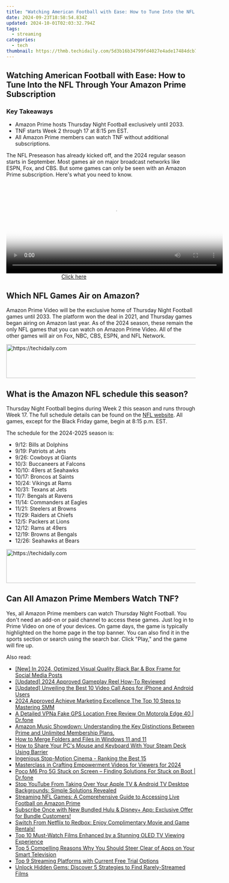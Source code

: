 ```yaml
---
title: "Watching American Football with Ease: How to Tune Into the NFL Through Your Amazon Prime Subscription"
date: 2024-09-23T18:58:54.834Z
updated: 2024-10-01T02:03:32.794Z
tags:
  - streaming
categories:
  - tech
thumbnail: https://thmb.techidaily.com/5d3b16b34799fd4027e4ade17484dcb7de0969abd15218a509c4db117b716df9.jpg
---
```


## Watching American Football with Ease: How to Tune Into the NFL Through Your Amazon Prime Subscription

### Key Takeaways

* Amazon Prime hosts Thursday Night Football exclusively until 2033.
* TNF starts Week 2 through 17 at 8:15 pm EST.
* All Amazon Prime members can watch TNF without additional subscriptions.

 The NFL Preseason has already kicked off, and the 2024 regular season starts in September. Most games air on major broadcast networks like ESPN, Fox, and CBS. But some games can only be seen with an Amazon Prime subscription. Here's what you need to know.

<!-- affiliate ads begin -->
<span id="1983551">
					<video width="576" height="240" style="cursor:pointer"
           poster="//a.impactradius-go.com/display-clicktoplayimage/1983551.png"
           onclick="if(!this.playClicked){this.play();this.setAttribute('controls',true);this.playClicked=true;}">
	   <source src="//a.impactradius-go.com/display-ad/22993-1983551">
	   <img src="//a.impactradius-go.com/display-clicktoplayimage/1983551.png" style="border: none; height: 100%; width: 100%; object-fit: contain">
	</video>
	<div style="width:360px;text-align:center"><a href="javascript:window.open(decodeURIComponent('https%3A%2F%2Fhomestyler.sjv.io%2Fc%2F5597632%2F1983551%2F22993'), '_blank');void(0);">Click here</a></div>
</span>
<img height="0" width="0" src="https://imp.pxf.io/i/5597632/1983551/22993" style="position:absolute;visibility:hidden;" border="0" />
<!-- affiliate ads end -->

##  Which NFL Games Air on Amazon?

 Amazon Prime Video will be the exclusive home of Thursday Night Football games until 2033\. The platform won the deal in 2021, and Thursday games began airing on Amazon last year. As of the 2024 season, these remain the only NFL games that you can watch on Amazon Prime Video. All of the other games will air on Fox, NBC, CBS, ESPN, and NFL Network.

<!-- affiliate ads begin -->
<a href="https://wigfever.sjv.io/c/5597632/2014859/22899" target="_top" id="2014859">
  <img src="//a.impactradius-go.com/display-ad/22899-2014859" border="0" alt="https://techidaily.com" width="728" height="90"/>
</a>
<img height="0" width="0" src="https://wigfever.sjv.io/i/5597632/2014859/22899" style="position:absolute;visibility:hidden;" border="0" />
<!-- affiliate ads end -->

##  What is the Amazon NFL schedule this season?

 Thursday Night Football begins during Week 2 this season and runs through Week 17\. The full schedule details can be found on the [NFL website](https://www.nfl.com/schedules/thursday-night-football/). All games, except for the Black Friday game, begin at 8:15 p.m. EST.

 The schedule for the 2024-2025 season is:

* 9/12: Bills at Dolphins
* 9/19: Patriots at Jets
* 9/26: Cowboys at Giants
* 10/3: Buccaneers at Falcons
* 10/10: 49ers at Seahawks
* 10/17: Broncos at Saints
* 10/24: Vikings at Rams
* 10/31: Texans at Jets
* 11/7: Bengals at Ravens
* 11/14: Commanders at Eagles
* 11/21: Steelers at Browns
* 11/29: Raiders at Chiefs
* 12/5: Packers at Lions
* 12/12: Rams at 49ers
* 12/19: Browns at Bengals
* 12/26: Seahawks at Bears

<!-- affiliate ads begin -->
<a href="https://ephamedtechinc.pxf.io/c/5597632/2137215/26400" target="_top" id="2137215">
  <img src="//a.impactradius-go.com/display-ad/26400-2137215" border="0" alt="https://techidaily.com" width="728" height="90"/>
</a>
<img height="0" width="0" src="https://ephamedtechinc.pxf.io/i/5597632/2137215/26400" style="position:absolute;visibility:hidden;" border="0" />
<!-- affiliate ads end -->

##  Can All Amazon Prime Members Watch TNF?

 Yes, all Amazon Prime members can watch Thursday Night Football. You don't need an add-on or paid channel to access these games. Just log in to Prime Video on one of your devices. On game days, the game is typically highlighted on the home page in the top banner. You can also find it in the sports section or search using the search bar. Click "Play," and the game will fire up.

<ins class="adsbygoogle"
     style="display:block"
     data-ad-format="autorelaxed"
     data-ad-client="ca-pub-7571918770474297"
     data-ad-slot="1223367746"></ins>

<ins class="adsbygoogle"
     style="display:block"
     data-ad-client="ca-pub-7571918770474297"
     data-ad-slot="8358498916"
     data-ad-format="auto"
     data-full-width-responsive="true"></ins>

<span class="atpl-alsoreadstyle">Also read:</span>
<div><ul>
<li><a href="https://facebook-videos.techidaily.com/new-in-2024-optimized-visual-quality-black-bar-and-box-frame-for-social-media-posts/"><u>[New] In 2024, Optimized Visual Quality Black Bar & Box Frame for Social Media Posts</u></a></li>
<li><a href="https://desktop-recording.techidaily.com/updated-2024-approved-gameplay-reel-how-to-reviewed/"><u>[Updated] 2024 Approved Gameplay Reel How-To Reviewed</u></a></li>
<li><a href="https://desktop-recording.techidaily.com/updated-unveiling-the-best-10-video-call-apps-for-iphone-and-android-users/"><u>[Updated] Unveiling the Best 10 Video Call Apps for iPhone and Android Users</u></a></li>
<li><a href="https://extra-information.techidaily.com/2024-approved-achieve-marketing-excellence-the-top-10-steps-to-mastering-smm/"><u>2024 Approved Achieve Marketing Excellence The Top 10 Steps to Mastering SMM</u></a></li>
<li><a href="https://location-fake.techidaily.com/a-detailed-vpna-fake-gps-location-free-review-on-motorola-edge-40-drfone-by-drfone-virtual-android/"><u>A Detailed VPNa Fake GPS Location Free Review On Motorola Edge 40 | Dr.fone</u></a></li>
<li><a href="https://media-tips.techidaily.com/amazon-music-showdown-understanding-the-key-distinctions-between-prime-and-unlimited-membership-plans/"><u>Amazon Music Showdown: Understanding the Key Distinctions Between Prime and Unlimited Membership Plans.</u></a></li>
<li><a href="https://windows11.techidaily.com/how-to-merge-folders-and-files-in-windows-11-and-11/"><u>How to Merge Folders and Files in Windows 11 and 11</u></a></li>
<li><a href="https://games-able.techidaily.com/how-to-share-your-pcs-mouse-and-keyboard-with-your-steam-deck-using-barrier/"><u>How to Share Your PC's Mouse and Keyboard With Your Steam Deck Using Barrier</u></a></li>
<li><a href="https://extra-lessons.techidaily.com/ingenious-stop-motion-cinema-ranking-the-best-15/"><u>Ingenious Stop-Motion Cinema - Ranking the Best 15</u></a></li>
<li><a href="https://youtube-sure.techidaily.com/rclass-in-crafting-empowerment-videos-for-viewers-for-2024/"><u>Masterclass in Crafting Empowerment Videos for Viewers for 2024</u></a></li>
<li><a href="https://fix-guide.techidaily.com/poco-m6-pro-5g-stuck-on-screen-finding-solutions-for-stuck-on-boot-drfone-by-drfone-fix-android-problems-fix-android-problems/"><u>Poco M6 Pro 5G Stuck on Screen – Finding Solutions For Stuck on Boot | Dr.fone</u></a></li>
<li><a href="https://media-tips.techidaily.com/stop-youtube-from-taking-over-your-apple-tv-and-android-tv-desktop-backgrounds-simple-solutions-revealed/"><u>Stop YouTube From Taking Over Your Apple TV & Android TV Desktop Backgrounds: Simple Solutions Revealed</u></a></li>
<li><a href="https://media-tips.techidaily.com/streaming-nfl-games-a-comprehensive-guide-to-accessing-live-football-on-amazon-prime/"><u>Streaming NFL Games: A Comprehensive Guide to Accessing Live Football on Amazon Prime</u></a></li>
<li><a href="https://media-tips.techidaily.com/subscribe-once-with-new-bundled-hulu-and-disneyplus-app-exclusive-offer-for-bundle-customers/"><u>Subscribe Once with New Bundled Hulu & Disney+ App: Exclusive Offer for Bundle Customers!</u></a></li>
<li><a href="https://media-tips.techidaily.com/switch-from-netflix-to-redbox-enjoy-complimentary-movie-and-game-rentals/"><u>Switch From Netflix to Redbox: Enjoy Complimentary Movie and Game Rentals!</u></a></li>
<li><a href="https://media-tips.techidaily.com/top-10-must-watch-films-enhanced-by-a-stunning-oled-tv-viewing-experience/"><u>Top 10 Must-Watch Films Enhanced by a Stunning OLED TV Viewing Experience</u></a></li>
<li><a href="https://media-tips.techidaily.com/top-5-compelling-reasons-why-you-should-steer-clear-of-apps-on-your-smart-television/"><u>Top 5 Compelling Reasons Why You Should Steer Clear of Apps on Your Smart Television</u></a></li>
<li><a href="https://media-tips.techidaily.com/top-9-streaming-platforms-with-current-free-trial-options/"><u>Top 9 Streaming Platforms with Current Free Trial Options</u></a></li>
<li><a href="https://media-tips.techidaily.com/unlock-hidden-gems-discover-5-strategies-to-find-rarely-streamed-films/"><u>Unlock Hidden Gems: Discover 5 Strategies to Find Rarely-Streamed Films</u></a></li>
</ul></div>

